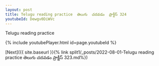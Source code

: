 ```yaml
---
layout: post
title: Telugu reading practice  తెలుగు  చదవడం  ప్రాక్టీస్ 324
youtubeId: Dewgv0DiWVc
---
```

 
 
Telugu reading practice
 
 
 
 
 


{% include youtubePlayer.html id=page.youtubeId %}
 
[Next]({{ site.baseurl }}{% link  split1/_posts/2022-08-01-Telugu reading practice  తెలుగు  చదవడం  ప్రాక్టీస్ 323.md%})
 
